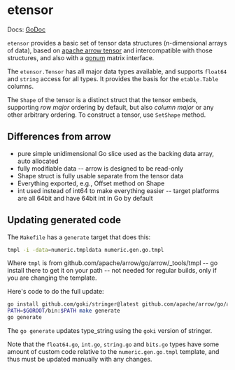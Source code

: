 # etensor

Docs: [GoDoc](https://pkg.go.dev/github.com/emer/etable/etensor)

`etensor` provides a basic set of tensor data structures (n-dimensional arrays of data), based on [apache arrow tensor](https://github.com/apache/arrow/tree/master/go/arrow/tensor) and intercompatible with those structures, and also with a [gonum](https://github.com/gonum/gonum) matrix interface.

The `etensor.Tensor` has all major data types available, and supports `float64` and `string` access for all types.  It provides the basis for the `etable.Table` columns.

The `Shape` of the tensor is a distinct struct that the tensor embeds, supporting *row major* ordering by default, but also *column major* or any other arbitrary ordering.  To construct a tensor, use `SetShape` method.

## Differences from arrow

* pure simple unidimensional Go slice used as the backing data array, auto allocated
* fully modifiable data -- arrow is designed to be read-only
* Shape struct is fully usable separate from the tensor data
* Everything exported, e.g., Offset method on Shape
* int used instead of int64 to make everything easier -- target platforms are all 64bit and have 64bit int in Go by default

## Updating generated code

The `Makefile` has a `generate` target that does this:

```sh
tmpl -i -data=numeric.tmpldata numeric.gen.go.tmpl
```

Where `tmpl` is from github.com/apache/arrow/go/arrow/_tools/tmpl -- go install there to get it on your path -- not needed for regular builds, only if you are changing the template.

Here's code to do the full update:

```sh
go install github.com/goki/stringer@latest github.com/apache/arrow/go/arrow/_tools/tmpl@latest
PATH=$GOROOT/bin:$PATH make generate
go generate
```

The `go generate` updates type_string using the `goki` version of stringer.

Note that the `float64.go`, `int.go`, `string.go` and `bits.go` types have some amount of custom code relative to the `numeric.gen.go.tmpl` template, and thus must be updated manually with any changes.

